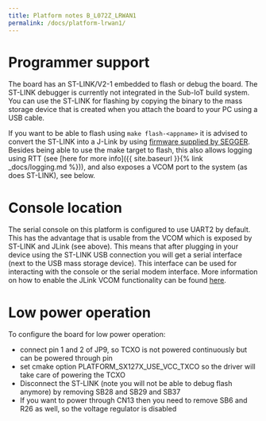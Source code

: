 ```yaml
---
title: Platform notes B_L072Z_LRWAN1
permalink: /docs/platform-lrwan1/
---
```


# Programmer support

The board has an ST-LINK/V2-1 embedded to flash or debug the board. The ST-LINK debugger is currently not integrated in the Sub-IoT build system.
You can use the ST-LINK for flashing by copying the binary to the mass storage device that is created when you attach the board to your PC using a USB cable.

If you want to be able to flash using `make flash-<appname>` it is advised to convert the ST-LINK into a J-Link by using [firmware supplied by SEGGER](https://www.segger.com/products/debug-probes/j-link/models/other-j-links/st-link-on-board/). Besides being able to use the make target to flash,
this also allows logging using RTT (see [here for more info]({{ site.baseurl }}{% link _docs/logging.md %})), and also exposes a VCOM port to the system (as does ST-LINK), see below.

# Console location

The serial console on this platform is configured to use UART2 by default. This has the advantage that is usable from the VCOM which is exposed by ST-LINK and JLink (see above).
This means that after plugging in your device using the ST-LINK USB connection you will get a serial interface (next to the USB mass storage device). This interface can be used for interacting with the console or the serial modem interface.
More information on how to enable the JLink VCOM functionality can be found [here](https://wiki.segger.com/Using_J-Link_VCOM_functionality).

# Low power operation

To configure the board for low power operation:
- connect pin 1 and 2 of JP9, so TCXO is not powered continuously but can be powered through pin
- set cmake option PLATFORM_SX127X_USE_VCC_TXCO so the driver will take care of powering the TCXO
- Disconnect the ST-LINK  (note you will not be able to debug flash anymore) by removing SB28 and SB29 and SB37
- If you want to power through CN13 then you need to remove SB6 and R26 as well, so the voltage regulator is disabled

